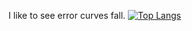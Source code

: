 I like to see error curves fall.
[![Top Langs](https://github-readme-stats.vercel.app/api/top-langs/?username=AmadejTratnik&count-private=true)](https://github.com/anuraghazra/github-readme-stats)
